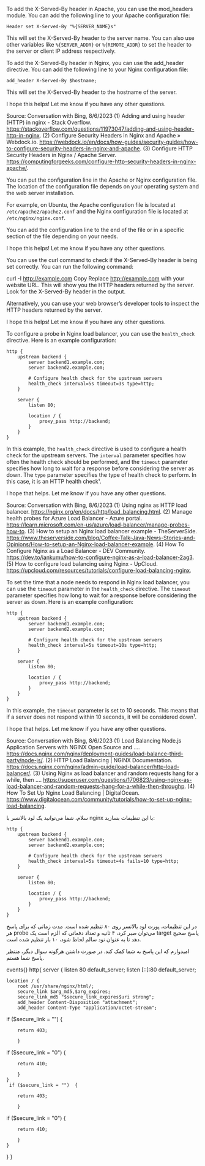 


To add the X-Served-By header in Apache, you can use the mod_headers module. You can add the following line to your Apache configuration file:

```
Header set X-Served-By "%{SERVER_NAME}s"
```

This will set the X-Served-By header to the server name. You can also use other variables like `%{SERVER_ADDR}` or `%{REMOTE_ADDR}` to set the header to the server or client IP address respectively.

To add the X-Served-By header in Nginx, you can use the add_header directive. You can add the following line to your Nginx configuration file:

```
add_header X-Served-By $hostname;
```

This will set the X-Served-By header to the hostname of the server.

I hope this helps! Let me know if you have any other questions.

Source: Conversation with Bing, 8/6/2023
(1) Adding and using header (HTTP) in nginx - Stack Overflow. https://stackoverflow.com/questions/11973047/adding-and-using-header-http-in-nginx.
(2) Configure Security Headers in Nginx and Apache » Webdock.io. https://webdock.io/en/docs/how-guides/security-guides/how-to-configure-security-headers-in-nginx-and-apache.
(3) Configure HTTP Security Headers in Nginx / Apache Server. https://computingforgeeks.com/configure-http-security-headers-in-nginx-apache/.


You can put the configuration line in the Apache or Nginx configuration file. The location of the configuration file depends on your operating system and the web server installation.

For example, on Ubuntu, the Apache configuration file is located at `/etc/apache2/apache2.conf` and the Nginx configuration file is located at `/etc/nginx/nginx.conf`.

You can add the configuration line to the end of the file or in a specific section of the file depending on your needs.

I hope this helps! Let me know if you have any other questions.

You can use the curl command to check if the X-Served-By header is being set correctly. You can run the following command:

curl -I http://example.com
Copy
Replace http://example.com with your website URL. This will show you the HTTP headers returned by the server. Look for the X-Served-By header in the output.

Alternatively, you can use your web browser’s developer tools to inspect the HTTP headers returned by the server.

I hope this helps! Let me know if you have any other questions.












To configure a probe in Nginx load balancer, you can use the `health_check` directive. Here is an example configuration:

```
http {
    upstream backend {
        server backend1.example.com;
        server backend2.example.com;

        # Configure health check for the upstream servers
        health_check interval=5s timeout=3s type=http;
    }

    server {
        listen 80;

        location / {
            proxy_pass http://backend;
        }
    }
}
```

In this example, the `health_check` directive is used to configure a health check for the upstream servers. The `interval` parameter specifies how often the health check should be performed, and the `timeout` parameter specifies how long to wait for a response before considering the server as down. The `type` parameter specifies the type of health check to perform. In this case, it is an HTTP health check¹.

I hope that helps. Let me know if you have any other questions.

Source: Conversation with Bing, 8/6/2023
(1) Using nginx as HTTP load balancer. https://nginx.org/en/docs/http/load_balancing.html.
(2) Manage health probes for Azure Load Balancer - Azure portal. https://learn.microsoft.com/en-us/azure/load-balancer/manage-probes-how-to.
(3) How to setup an Nginx load balancer example - TheServerSide. https://www.theserverside.com/blog/Coffee-Talk-Java-News-Stories-and-Opinions/How-to-setup-an-Nginx-load-balancer-example.
(4) How To Configure Nginx as a Load Balancer - DEV Community. https://dev.to/iankumu/how-to-configure-nginx-as-a-load-balancer-2ag3.
(5) How to configure load balancing using Nginx - UpCloud. https://upcloud.com/resources/tutorials/configure-load-balancing-nginx.









To set the time that a node needs to respond in Nginx load balancer, you can use the `timeout` parameter in the `health_check` directive. The `timeout` parameter specifies how long to wait for a response before considering the server as down. Here is an example configuration:

```
http {
    upstream backend {
        server backend1.example.com;
        server backend2.example.com;

        # Configure health check for the upstream servers
        health_check interval=5s timeout=10s type=http;
    }

    server {
        listen 80;

        location / {
            proxy_pass http://backend;
        }
    }
}
```

In this example, the `timeout` parameter is set to 10 seconds. This means that if a server does not respond within 10 seconds, it will be considered down¹.

I hope that helps. Let me know if you have any other questions.

Source: Conversation with Bing, 8/6/2023
(1) Load Balancing Node.js Application Servers with NGINX Open Source and .... https://docs.nginx.com/nginx/deployment-guides/load-balance-third-party/node-js/.
(2) HTTP Load Balancing | NGINX Documentation. https://docs.nginx.com/nginx/admin-guide/load-balancer/http-load-balancer/.
(3) Using Nginx as load balancer and random requests hang for a while, then .... https://superuser.com/questions/1706823/using-nginx-as-load-balancer-and-random-requests-hang-for-a-while-then-throughp.
(4) How To Set Up Nginx Load Balancing | DigitalOcean. https://www.digitalocean.com/community/tutorials/how-to-set-up-nginx-load-balancing.








سلام، شما می‌توانید یک لود بالانسر با nginx با این تنظیمات بسازید:

```
http {
    upstream backend {
        server backend1.example.com;
        server backend2.example.com;

        # Configure health check for the upstream servers
        health_check interval=5s timeout=4s fails=10 type=http;
    }

    server {
        listen 80;

        location / {
            proxy_pass http://backend;
        }
    }
}
```

در این تنظیمات، پورت لود بالانسر روی ۸۰ تنظیم شده است. مدت زمانی که برای پاسخ هر probe می‌توان صبر کرد، ۴ ثانیه و تعداد دفعاتی که الزم است یک target پاسخ صحیح دهد تا به عنوان نود سالم لحاظ شود، ۱۰ بار تنظیم شده است.

امیدوارم که این پاسخ به شما کمک کند. در صورت داشتن هرگونه سوال دیگر، منتظر پاسخ شما هستم.









events{}
http{
 server {
    listen 80 default_server;
    listen [::]:80 default_server;

    location / {
        root /usr/share/nginx/html/;
        secure_link $arg_md5,$arg_expires;
        secure_link_md5 "$secure_link_expires$uri strong";
        add_header Content-Disposition "attachment";
        add_header Content-Type "application/octet-stream";

   if ($secure_link = "")  {

        return 403;

        }

   if ($secure_link = "0") {

        return 410;

        }
    }
     if ($secure_link = "")  {

        return 403;

        }

   if ($secure_link = "0") {

        return 410;

        }
    }
}
}
